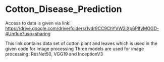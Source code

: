 # Cotton_Disease_Prediction
Access to data is given via link: 
https://drive.google.com/drive/folders/1vdr9CC9ChYVW2iXp6PlfyMOGD-4Um1ue?usp=sharing

This link contains data set of cotton plant and leaves which is used in the given code for image processing
Three models are used for image processing: ResNet50, VGG19 and InceptionV3
